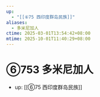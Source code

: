 ```yaml
---
up:
  - "[[⑥75 西印度群岛民族]]"
aliases:
  - 多米尼加人
ctime: 2025-03-01T13:54:42+08:00
mtime: 2025-10-01T11:40:29+08:00
---
```


# ⑥753 多米尼加人

- up: [[⑥75 西印度群岛民族]]
